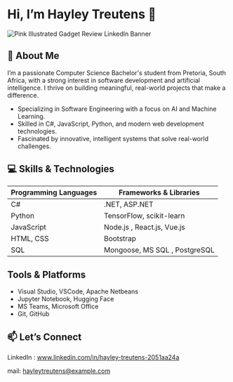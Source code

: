 # Hi, I’m Hayley Treutens 👋
![Pink Illustrated Gadget Review LinkedIn Banner](https://github.com/user-attachments/assets/32824a1c-cc18-4c9f-a7aa-f573325d855b)


## 🌸 About Me

I’m a passionate Computer Science Bachelor's student from Pretoria, South Africa, with a strong interest in software development and artificial intelligence. I thrive on building meaningful, real-world projects that make a difference.

   - Specializing in Software Engineering with a focus on AI and Machine Learning.
   - Skilled in C#, JavaScript, Python, and modern web development technologies.
   - Fascinated by innovative, intelligent systems that solve real-world challenges.


## 💻 Skills & Technologies

| Programming Languages    |  Frameworks & Libraries     |                        
|--------------------------|-----------------------------|                              
| C#                       | .NET, ASP.NET               |                              
| Python                   | TensorFlow, scikit-learn    |                                
| JavaScript               | Node.js , React.js, Vue.js  |                                
| HTML, CSS                | Bootstrap                   |                                 
| SQL                      |Mongoose, MS SQL , PostgreSQL|


## Tools & Platforms

- Visual Studio, VSCode, Apache Netbeans            
- Jupyter Notebook, Hugging Face   
- MS Teams, Microsoft Office       
- Git, GitHub                      

## 📫 Let’s Connect

   LinkedIn : www.linkedin.com/in/hayley-treutens-2051aa24a
   
   mail: hayleytreutens@example.com
